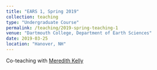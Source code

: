 ```yaml
---
title: "EARS 1, Spring 2019"
collection: teaching
type: "Undergraduate Course"
permalink: /teaching/2019-spring-teaching-1
venue: "Dartmouth College, Department of Earth Sciences"
date: 2019-03-25
location: "Hanover, NH"
---
```


Co-teaching with [Meredith Kelly](https://home.dartmouth.edu/faculty-directory/meredith-kelly)

